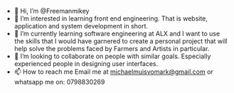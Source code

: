 - 👋 Hi, I’m @Freemanmikey
- 👀 I’m interested in learning front end engineering. That is website, application and system development in short.
- 🌱 I’m currently learning software engineering at ALX and I want to use the skills that I would have garnered to create a personal project that will help solve the problems faced by Farmers and Artists in particular.
- 💞️ I’m looking to collaborate on people with similar goals. Especially experienced people in designing user interfaces.
- 📫 How to reach me Email me at michaelmuisyomark@gmail.com or whatsapp me on: 0798830269

<!---
Freemanmikey/Freemanmikey is a ✨ special ✨ repository because its `README.md` (this file) appears on your GitHub profile.
You can click the Preview link to take a look at your changes.
--->
